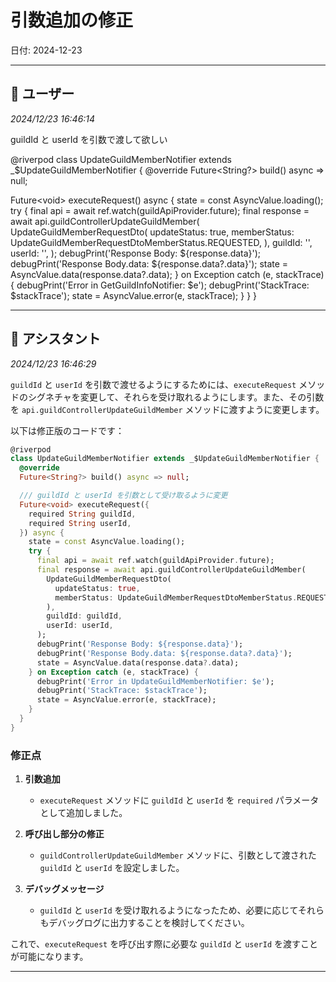 # 引数追加の修正

日付: 2024-12-23

---

## 👤 ユーザー
*2024/12/23 16:46:14*

guildId と userId を引数で渡して欲しい

@riverpod
class UpdateGuildMemberNotifier extends _$UpdateGuildMemberNotifier {
  @override
  Future&lt;String?&gt; build() async =&gt; null;

  Future&lt;void&gt; executeRequest() async {
    state = const AsyncValue.loading();
    try {
      final api = await ref.watch(guildApiProvider.future);
      final response = await api.guildControllerUpdateGuildMember(
        UpdateGuildMemberRequestDto(
          updateStatus: true,
          memberStatus: UpdateGuildMemberRequestDtoMemberStatus.REQUESTED,
        ),
        guildId: '',
        userId: '',
      );
      debugPrint('Response Body: ${response.data}');
      debugPrint('Response Body.data: ${response.data?.data}');
      state = AsyncValue.data(response.data?.data);
    } on Exception catch (e, stackTrace) {
      debugPrint('Error in GetGuildInfoNotifier: $e');
      debugPrint('StackTrace: $stackTrace');
      state = AsyncValue.error(e, stackTrace);
    }
  }
}

---

## 🤖 アシスタント
*2024/12/23 16:46:29*

`guildId` と `userId` を引数で渡せるようにするためには、`executeRequest` メソッドのシグネチャを変更して、それらを受け取れるようにします。また、その引数を `api.guildControllerUpdateGuildMember` メソッドに渡すように変更します。

以下は修正版のコードです：

```dart
@riverpod
class UpdateGuildMemberNotifier extends _$UpdateGuildMemberNotifier {
  @override
  Future<String?> build() async => null;

  /// guildId と userId を引数として受け取るように変更
  Future<void> executeRequest({
    required String guildId,
    required String userId,
  }) async {
    state = const AsyncValue.loading();
    try {
      final api = await ref.watch(guildApiProvider.future);
      final response = await api.guildControllerUpdateGuildMember(
        UpdateGuildMemberRequestDto(
          updateStatus: true,
          memberStatus: UpdateGuildMemberRequestDtoMemberStatus.REQUESTED,
        ),
        guildId: guildId,
        userId: userId,
      );
      debugPrint('Response Body: ${response.data}');
      debugPrint('Response Body.data: ${response.data?.data}');
      state = AsyncValue.data(response.data?.data);
    } on Exception catch (e, stackTrace) {
      debugPrint('Error in UpdateGuildMemberNotifier: $e');
      debugPrint('StackTrace: $stackTrace');
      state = AsyncValue.error(e, stackTrace);
    }
  }
}
```

### 修正点
1. **引数追加**
   - `executeRequest` メソッドに `guildId` と `userId` を `required` パラメータとして追加しました。

2. **呼び出し部分の修正**
   - `guildControllerUpdateGuildMember` メソッドに、引数として渡された `guildId` と `userId` を設定しました。

3. **デバッグメッセージ**
   - `guildId` と `userId` を受け取れるようになったため、必要に応じてそれらもデバッグログに出力することを検討してください。

これで、`executeRequest` を呼び出す際に必要な `guildId` と `userId` を渡すことが可能になります。

---
